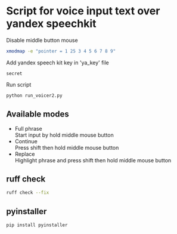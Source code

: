 # Script for voice input text over yandex speechkit

Disable middle button mouse
```bash
xmodmap -e "pointer = 1 25 3 4 5 6 7 8 9"
```

Add yandex speech kit key in 'ya_key' file
```text
secret
```

Run script

```bash
python run_voicer2.py
```

## Available modes
- Full phrase  
Start input by hold middle mouse button
- Continue  
Press shift then hold middle mouse button
- Replace   
Highlight phrase and press shift then hold middle mouse button




## ruff check
```bash
ruff check --fix
```

## pyinstaller
```bash
pip install pyinstaller
```